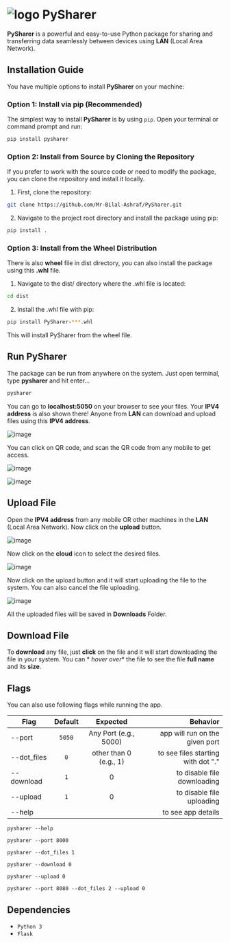 # ![logo](https://github.com/user-attachments/assets/42af0c02-001b-474c-9721-b394867554f3) PySharer

**PySharer** is a powerful and easy-to-use Python package for sharing and transferring data seamlessly between devices using **LAN** (Local Area Network).

## Installation Guide

You have multiple options to install **PySharer** on your machine:

### Option 1: Install via pip (Recommended)

The simplest way to install **PySharer** is by using `pip`. Open your terminal or command prompt and run:

```bash
pip install pysharer
```

### Option 2: Install from Source by Cloning the Repository

If you prefer to work with the source code or need to modify the package, you can clone the repository and install it locally.

1. First, clone the repository:
```bash
git clone https://github.com/Mr-Bilal-Ashraf/PySharer.git
```

2. Navigate to the project root directory and install the package using pip:
```bash
pip install .
```

### Option 3: Install from the Wheel Distribution
There is also **wheel** file in dist directory, you can also install the package using this **.whl** file.

1. Navigate to the dist/ directory where the .whl file is located:
```bash
cd dist
```

2. Install the .whl file with pip:
```bash
pip install PySharer-***.whl
```
This will install PySharer from the wheel file.

## Run PySharer

The package can be run from anywhere on the system. Just open terminal, type **pysharer** and hit enter...
```bash
pysharer
```
You can go to **localhost:5050** on your browser to see your files. Your **IPV4 address** is also shown there! Anyone from **LAN** can download and upload files using this **IPV4 address**.

![image](https://github.com/user-attachments/assets/f752cbde-cb69-4868-9650-3aa7f43e663e)

You can click on QR code, and scan the QR code from any mobile to get access.

![image](https://github.com/user-attachments/assets/0b8c3424-3428-47a7-bebd-2ca0427b8cfa)

![image](https://github.com/user-attachments/assets/0f13a2b4-a0c0-4292-8114-eaa2b5880aa7)


## Upload File

Open the **IPV4 address** from any mobile OR other machines in the **LAN** (Local Area Network). Now
click on the **upload** button.

![image](https://github.com/Mr-Bilal-Ashraf/PySharer/assets/92203535/b1265629-315d-4b4f-9337-e651becad48f)

Now click on the **cloud** icon to select the desired files.

![image](https://github.com/Mr-Bilal-Ashraf/PySharer/assets/92203535/112c1fc6-4b89-4d24-aeb4-61ddef07c19a)

Now click on the upload button and it will start uploading the file to the system. You can also cancel the file
uploading.

![image](https://github.com/Mr-Bilal-Ashraf/PySharer/assets/92203535/4a66d2ad-424a-4b4b-8c7b-2e3def005808)

All the uploaded files will be saved in **Downloads** Folder.

## Download File

To **download** any file, just **click** on the file and it will start downloading the file in your system. You can *
*hover over** the file to see the file **full name** and its **size**.

## Flags

You can also use following flags while running the app.

| Flag        | Default |        Expected        |                           Behavior |
|-------------|:-------:|:----------------------:|-----------------------------------:|
| --port      | `5050`  | Any Port (e.g., 5000)  |     app will run on the given port |
| --dot_files |   `0`   | other than 0 (e.g., 1) | to see files starting with dot "." |
| --download  |   `1`   |           0            |        to disable file downloading |
| --upload    |   `1`   |           0            |          to disable file uploading |
| --help      |         |                        |                 to see app details |

`pysharer --help`

`pysharer --port 8000`

`pysharer --dot_files 1`

`pysharer --download 0`

`pysharer --upload 0`

`pysharer --port 8080 --dot_files 2 --upload 0`

## Dependencies

* `Python 3`
* `Flask`
